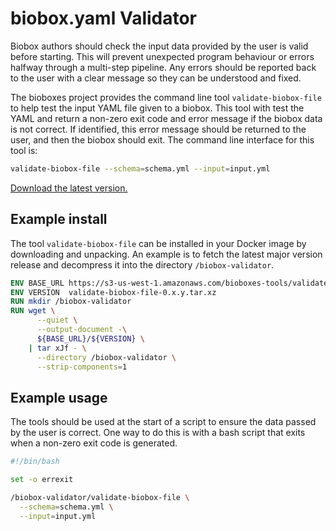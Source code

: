 # biobox.yaml Validator

Biobox authors should check the input data provided by the user is valid before
starting. This will prevent unexpected program behaviour or errors halfway
through a multi-step pipeline. Any errors should be reported back to the user
with a clear message so they can be understood and fixed.

The bioboxes project provides the command line tool `validate-biobox-file` to help
test the input YAML file given to a biobox. This tool with test the YAML
and return a non-zero exit code and error message if the biobox data is not
correct. If identified, this error message should be returned to the user, and
then the biobox should exit. The command line interface for this tool is:

~~~ bash
validate-biobox-file --schema=schema.yml --input=input.yml
~~~

[Download the latest version.][download]

[download]: https://s3-us-west-1.amazonaws.com/bioboxes-tools/validate-biobox-file/0.x.y/validate-biobox-file.tar.xz

## Example install

The tool `validate-biobox-file` can be installed in your Docker image by
downloading and unpacking. An example is to fetch the latest major version
release and decompress it into the directory `/biobox-validator`.

~~~ dockerfile
ENV BASE_URL https://s3-us-west-1.amazonaws.com/bioboxes-tools/validate-biobox-file
ENV VERSION  validate-biobox-file-0.x.y.tar.xz
RUN mkdir /biobox-validator
RUN wget \
      --quiet \
      --output-document -\
      ${BASE_URL}/${VERSION} \
    | tar xJf - \
      --directory /biobox-validator \
      --strip-components=1
~~~

## Example usage

The tools should be used at the start of a script to ensure the data passed by
the user is correct. One way to do this is with a bash script that exits when a
non-zero exit code is generated.

~~~ bash
#!/bin/bash

set -o errexit

/biobox-validator/validate-biobox-file \
  --schema=schema.yml \
  --input=input.yml
~~~
